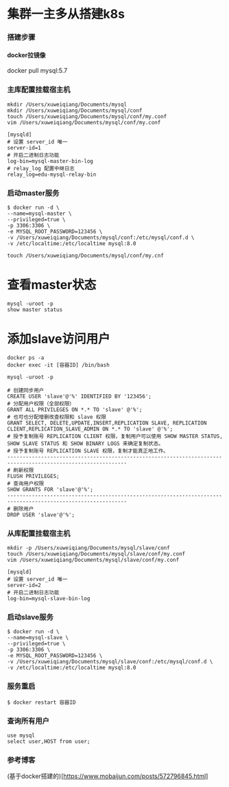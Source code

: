 # 集群一主多从搭建k8s

### 搭建步骤
#### docker拉镜像
docker pull mysql:5.7

### 主库配置挂载宿主机
```
mkdir /Users/xuweiqiang/Documents/mysql
mkdir /Users/xuweiqiang/Documents/mysql/conf
touch /Users/xuweiqiang/Documents/mysql/conf/my.conf
vim /Users/xuweiqiang/Documents/mysql/conf/my.conf
```
```
[mysqld]
# 设置 server_id 唯一
server-id=1
# 开启二进制日志功能 
log-bin=mysql-master-bin-log
# relay_log 配置中继日志
relay_log=edu-mysql-relay-bin
```

### 启动master服务
```
$ docker run -d \
--name=mysql-master \
--privileged=true \
-p 3306:3306 \
-e MYSQL_ROOT_PASSWORD=123456 \
-v /Users/xuweiqiang/Documents/mysql/conf:/etc/mysql/conf.d \
-v /etc/localtime:/etc/localtime mysql:8.0
```
```
touch /Users/xuweiqiang/Documents/mysql/conf/my.cnf
```

# 查看master状态
```
mysql -uroot -p
show master status
```
# 添加slave访问用户
```
docker ps -a
docker exec -it [容器ID] /bin/bash
```
```
mysql -uroot -p
```
```
# 创建同步用户
CREATE USER 'slave'@'%' IDENTIFIED BY '123456';
# 分配用户权限（全部权限）
GRANT ALL PRIVILEGES ON *.* TO 'slave' @'%';
# 也可也分配增删改查权限和 slave 权限
GRANT SELECT, DELETE,UPDATE,INSERT,REPLICATION SLAVE, REPLICATION CLIENT,REPLICATION_SLAVE_ADMIN ON *.* TO 'slave' @'%';
# 授予复制账号 REPLICATION CLIENT 权限，复制用户可以使用 SHOW MASTER STATUS, SHOW SLAVE STATUS 和 SHOW BINARY LOGS 来确定复制状态。
# 授予复制账号 REPLICATION SLAVE 权限，复制才能真正地工作。
-------------------------------------------------------------------------------------------------------------
# 刷新权限
FLUSH PRIVILEGES;
# 查询用户权限
SHOW GRANTS FOR 'slave'@'%';
-------------------------------------------------------------------------------------------------------------
# 删除用户
DROP USER 'slave'@'%';
```



### 从库配置挂载宿主机
```
mkdir -p /Users/xuweiqiang/Documents/mysql/slave/conf
touch /Users/xuweiqiang/Documents/mysql/slave/conf/my.conf
vim /Users/xuweiqiang/Documents/mysql/slave/conf/my.conf
```
```
[mysqld]
# 设置 server_id 唯一
server-id=2
# 开启二进制日志功能 
log-bin=mysql-slave-bin-log
```

### 启动slave服务
```
$ docker run -d \
--name=mysql-slave \
--privileged=true \
-p 3306:3306 \
-e MYSQL_ROOT_PASSWORD=123456 \
-v /Users/xuweiqiang/Documents/mysql/slave/conf:/etc/mysql/conf.d \
-v /etc/localtime:/etc/localtime mysql:8.0
```

### 服务重启
```
$ docker restart 容器ID
```

### 查询所有用户
```
use mysql
select user,HOST from user;
```

### 参考博客

(基于docker搭建的)[https://www.mobaijun.com/posts/572796845.html]
